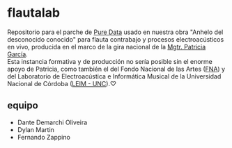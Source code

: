# flautalab

Repositorio para el parche de [Pure Data](https://github.com/pure-data/pure-data) usado en nuestra obra "Anhelo del desconocido conocido" para flauta contrabajo y procesos electroacústicos en vivo, producida en el marco de la gira nacional de la [Mgtr. Patricia García](http://patriciagarcia.com.ar/).  
Esta instancia formativa y de producción no sería posible sin el enorme apoyo de Patricia, como también el del Fondo Nacional de las Artes ([FNA](https://fnartes.gob.ar/)) y del Laboratorio de Electroacústica e Informática Musical de la Universidad Nacional de Córdoba ([LEIM - UNC](https://artes.unc.edu.ar/centros/centros-de-transferencia/laboratorio-de-electroacustica-e-informatica-musical-l-e-i-m/)).♡

## equipo

- Dante Demarchi Oliveira  
- Dylan Martin  
- Fernando Zappino
